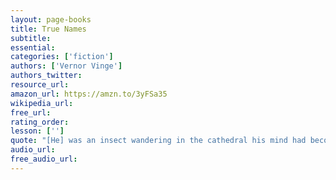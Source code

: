 ```yaml
---
layout: page-books
title: True Names
subtitle: 
essential: 
categories: ['fiction']
authors: ['Vernor Vinge']
authors_twitter: 
resource_url: 
amazon_url: https://amzn.to/3yFSa35
wikipedia_url: 
free_url: 
rating_order: 
lesson: ['']
quote: "[He] was an insect wandering in the cathedral his mind had become."
audio_url: 
free_audio_url: 
---
```

